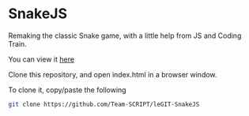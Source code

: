 # SnakeJS
Remaking the classic Snake game, with a little help from JS and Coding Train.

You can view it [here](https://team-script.github.io/leGIT-SnakeJS)

Clone this repository, and open index.html in a browser window.

To clone it, copy/paste the following

```bash
git clone https://github.com/Team-SCRIPT/leGIT-SnakeJS
```
